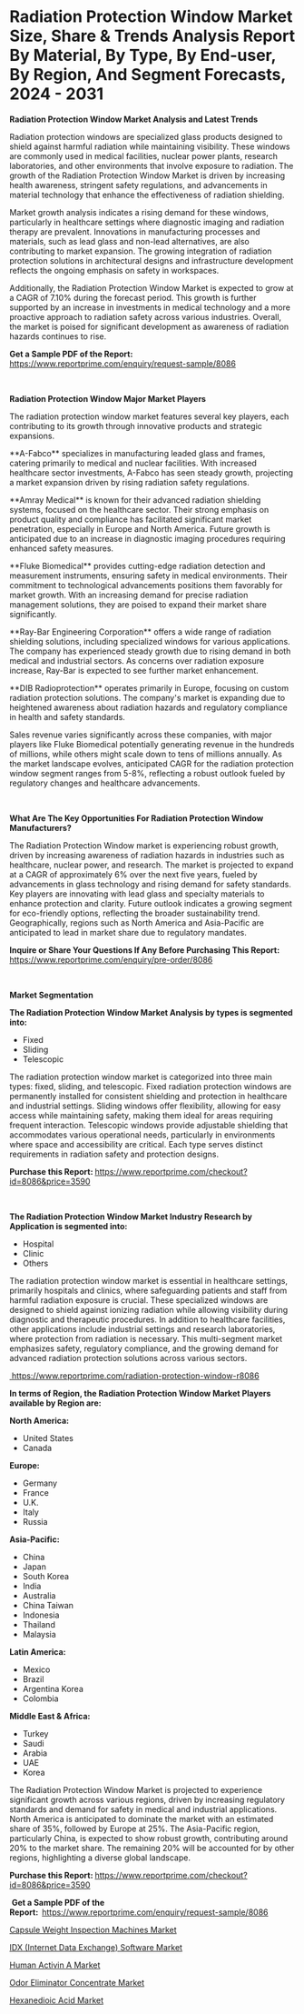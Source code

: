 <p><h1>Radiation Protection Window Market Size, Share & Trends Analysis Report By Material, By Type, By End-user, By Region, And Segment Forecasts, 2024 - 2031</h1></p><p><strong>Radiation Protection Window Market Analysis and Latest Trends</strong></p>
<p><p>Radiation protection windows are specialized glass products designed to shield against harmful radiation while maintaining visibility. These windows are commonly used in medical facilities, nuclear power plants, research laboratories, and other environments that involve exposure to radiation. The growth of the Radiation Protection Window Market is driven by increasing health awareness, stringent safety regulations, and advancements in material technology that enhance the effectiveness of radiation shielding.</p><p>Market growth analysis indicates a rising demand for these windows, particularly in healthcare settings where diagnostic imaging and radiation therapy are prevalent. Innovations in manufacturing processes and materials, such as lead glass and non-lead alternatives, are also contributing to market expansion. The growing integration of radiation protection solutions in architectural designs and infrastructure development reflects the ongoing emphasis on safety in workspaces.</p><p>Additionally, the Radiation Protection Window Market is expected to grow at a CAGR of 7.10% during the forecast period. This growth is further supported by an increase in investments in medical technology and a more proactive approach to radiation safety across various industries. Overall, the market is poised for significant development as awareness of radiation hazards continues to rise.</p></p>
<p><strong>Get a Sample PDF of the Report:&nbsp;</strong> <a href="https://www.reportprime.com/enquiry/request-sample/8086">https://www.reportprime.com/enquiry/request-sample/8086</a></p>
<p>&nbsp;</p>
<p><strong>Radiation Protection Window Major Market Players</strong></p>
<p><p>The radiation protection window market features several key players, each contributing to its growth through innovative products and strategic expansions.</p><p>**A-Fabco** specializes in manufacturing leaded glass and frames, catering primarily to medical and nuclear facilities. With increased healthcare sector investments, A-Fabco has seen steady growth, projecting a market expansion driven by rising radiation safety regulations.</p><p>**Amray Medical** is known for their advanced radiation shielding systems, focused on the healthcare sector. Their strong emphasis on product quality and compliance has facilitated significant market penetration, especially in Europe and North America. Future growth is anticipated due to an increase in diagnostic imaging procedures requiring enhanced safety measures.</p><p>**Fluke Biomedical** provides cutting-edge radiation detection and measurement instruments, ensuring safety in medical environments. Their commitment to technological advancements positions them favorably for market growth. With an increasing demand for precise radiation management solutions, they are poised to expand their market share significantly.</p><p>**Ray-Bar Engineering Corporation** offers a wide range of radiation shielding solutions, including specialized windows for various applications. The company has experienced steady growth due to rising demand in both medical and industrial sectors. As concerns over radiation exposure increase, Ray-Bar is expected to see further market enhancement.</p><p>**DIB Radioprotection** operates primarily in Europe, focusing on custom radiation protection solutions. The company's market is expanding due to heightened awareness about radiation hazards and regulatory compliance in health and safety standards.</p><p>Sales revenue varies significantly across these companies, with major players like Fluke Biomedical potentially generating revenue in the hundreds of millions, while others might scale down to tens of millions annually. As the market landscape evolves, anticipated CAGR for the radiation protection window segment ranges from 5-8%, reflecting a robust outlook fueled by regulatory changes and healthcare advancements.</p></p>
<p>&nbsp;</p>
<p><strong>What Are The Key Opportunities For Radiation Protection Window Manufacturers?</strong></p>
<p><p>The Radiation Protection Window market is experiencing robust growth, driven by increasing awareness of radiation hazards in industries such as healthcare, nuclear power, and research. The market is projected to expand at a CAGR of approximately 6% over the next five years, fueled by advancements in glass technology and rising demand for safety standards. Key players are innovating with lead glass and specialty materials to enhance protection and clarity. Future outlook indicates a growing segment for eco-friendly options, reflecting the broader sustainability trend. Geographically, regions such as North America and Asia-Pacific are anticipated to lead in market share due to regulatory mandates.</p></p>
<p><strong>Inquire or Share Your Questions If Any Before Purchasing This Report:</strong> <a href="https://www.reportprime.com/enquiry/pre-order/8086">https://www.reportprime.com/enquiry/pre-order/8086</a></p>
<p>&nbsp;</p>
<p><strong>Market Segmentation</strong></p>
<p><strong>The Radiation Protection Window Market Analysis by types is segmented into:</strong></p>
<p><ul><li>Fixed</li><li>Sliding</li><li>Telescopic</li></ul></p>
<p><p>The radiation protection window market is categorized into three main types: fixed, sliding, and telescopic. Fixed radiation protection windows are permanently installed for consistent shielding and protection in healthcare and industrial settings. Sliding windows offer flexibility, allowing for easy access while maintaining safety, making them ideal for areas requiring frequent interaction. Telescopic windows provide adjustable shielding that accommodates various operational needs, particularly in environments where space and accessibility are critical. Each type serves distinct requirements in radiation safety and protection designs.</p></p>
<p><strong>Purchase this Report:&nbsp;</strong><a href="https://www.reportprime.com/checkout?id=8086&price=3590">https://www.reportprime.com/checkout?id=8086&price=3590</a></p>
<p>&nbsp;</p>
<p><strong>The Radiation Protection Window Market Industry Research by Application is segmented into:</strong></p>
<p><ul><li>Hospital</li><li>Clinic</li><li>Others</li></ul></p>
<p><p>The radiation protection window market is essential in healthcare settings, primarily hospitals and clinics, where safeguarding patients and staff from harmful radiation exposure is crucial. These specialized windows are designed to shield against ionizing radiation while allowing visibility during diagnostic and therapeutic procedures. In addition to healthcare facilities, other applications include industrial settings and research laboratories, where protection from radiation is necessary. This multi-segment market emphasizes safety, regulatory compliance, and the growing demand for advanced radiation protection solutions across various sectors.</p></p>
<p><a href="https://www.reportprime.com/radiation-protection-window-r8086">&nbsp;https://www.reportprime.com/radiation-protection-window-r8086</a></p>
<p><strong>In terms of Region, the Radiation Protection Window Market Players available by Region are:</strong></p>
<p>
    <p> <strong> North America: </strong>
        <ul>
            <li>United States</li>
            <li>Canada</li>
        </ul>
        </p> 
    <p> <strong> Europe: </strong>
        <ul>
            <li>Germany</li>
            <li>France</li>
            <li>U.K.</li>
            <li>Italy</li>
            <li>Russia</li>
        </ul>
        </p> 
    <p> <strong> Asia-Pacific: </strong>
        <ul>
            <li>China</li>
            <li>Japan</li>
            <li>South Korea</li>
            <li>India</li>
            <li>Australia</li>
            <li>China Taiwan</li>
            <li>Indonesia</li>
            <li>Thailand</li>
            <li>Malaysia</li>
        </ul>
        </p> 
    <p> <strong> Latin America: </strong>
        <ul>
            <li>Mexico</li>
            <li>Brazil</li>
            <li>Argentina Korea</li>
            <li>Colombia</li>
        </ul>
        </p> 
    <p> <strong> Middle East & Africa: </strong>
        <ul>
            <li>Turkey</li>
            <li>Saudi</li>
            <li>Arabia</li>
            <li>UAE</li>
            <li>Korea</li>
        </ul>
    </p>
    </p>
<p><p>The Radiation Protection Window Market is projected to experience significant growth across various regions, driven by increasing regulatory standards and demand for safety in medical and industrial applications. North America is anticipated to dominate the market with an estimated share of 35%, followed by Europe at 25%. The Asia-Pacific region, particularly China, is expected to show robust growth, contributing around 20% to the market share. The remaining 20% will be accounted for by other regions, highlighting a diverse global landscape.</p></p>
<p><strong>Purchase this Report: </strong><a href="https://www.reportprime.com/checkout?id=8086&price=3590">https://www.reportprime.com/checkout?id=8086&price=3590</a></p>
<p>&nbsp;<strong>Get a Sample PDF of the Report:&nbsp;&nbsp;</strong><a href="https://www.reportprime.com/enquiry/request-sample/8086">https://www.reportprime.com/enquiry/request-sample/8086</a></p>
<p><strong></strong></p>
<p><p><a href="https://medium.com/@chloeconn57/global-market-pulse-trends-and-growth-analysis-in-capsule-weight-inspection-machines-market-83e47b2e7f71">Capsule Weight Inspection Machines Market</a></p><p><a href="https://issuu.com/reportprime-2/docs/idx-internet-data-exchange-software_4c23efe66b8a5d">IDX (Internet Data Exchange) Software Market</a></p><p><a href="https://www.linkedin.com/pulse/human-activin-market-emerging-trends-future-prospects-period-zqwuc?trackingId=86vBI4wPSauxEnxmpoAsmQ%3D%3D">Human Activin A Market</a></p><p><a href="https://issuu.com/reportprime-2/docs/odor-eliminator-concentrate-market-_9bfb329a80b70b">Odor Eliminator Concentrate Market</a></p><p><a href="https://www.linkedin.com/pulse/hexanedioic-acid-market-outlook-complete-industry-analysis-wernc?trackingId=KljelgS1Sd2YHHsCQmbM0Q%3D%3D">Hexanedioic Acid Market</a></p></p>